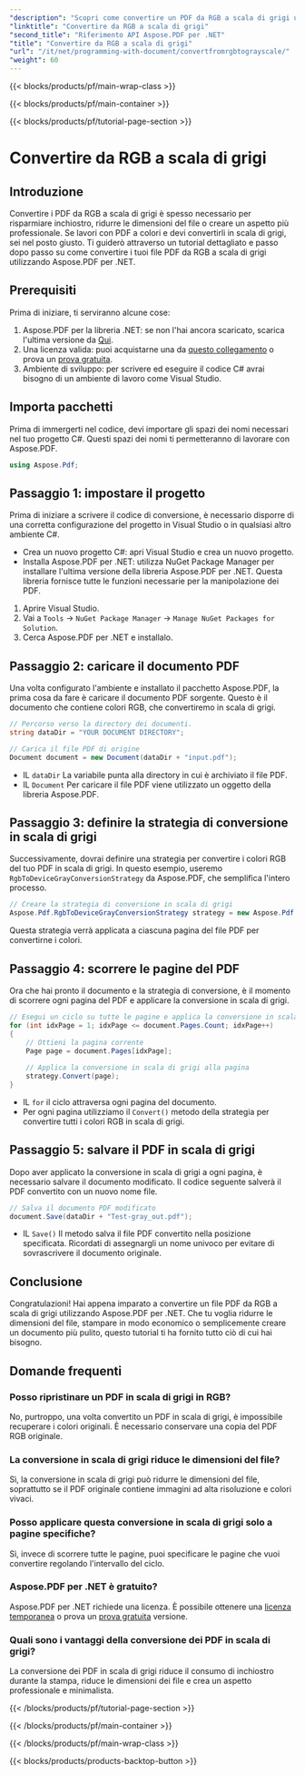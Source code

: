 ```yaml
---
"description": "Scopri come convertire un PDF da RGB a scala di grigi utilizzando Aspose.PDF per .NET. Una guida passo passo per semplificare la conversione a colori dei PDF e risparmiare spazio sui file."
"linktitle": "Convertire da RGB a scala di grigi"
"second_title": "Riferimento API Aspose.PDF per .NET"
"title": "Convertire da RGB a scala di grigi"
"url": "/it/net/programming-with-document/convertfromrgbtograyscale/"
"weight": 60
---
```


{{< blocks/products/pf/main-wrap-class >}}

{{< blocks/products/pf/main-container >}}

{{< blocks/products/pf/tutorial-page-section >}}

# Convertire da RGB a scala di grigi

## Introduzione

Convertire i PDF da RGB a scala di grigi è spesso necessario per risparmiare inchiostro, ridurre le dimensioni del file o creare un aspetto più professionale. Se lavori con PDF a colori e devi convertirli in scala di grigi, sei nel posto giusto. Ti guiderò attraverso un tutorial dettagliato e passo dopo passo su come convertire i tuoi file PDF da RGB a scala di grigi utilizzando Aspose.PDF per .NET.

## Prerequisiti

Prima di iniziare, ti serviranno alcune cose:

1. Aspose.PDF per la libreria .NET: se non l'hai ancora scaricato, scarica l'ultima versione da [Qui](https://releases.aspose.com/pdf/net/).
2. Una licenza valida: puoi acquistarne una da [questo collegamento](https://purchase.aspose.com/buy) o prova un [prova gratuita](https://releases.aspose.com/).
3. Ambiente di sviluppo: per scrivere ed eseguire il codice C# avrai bisogno di un ambiente di lavoro come Visual Studio.

## Importa pacchetti

Prima di immergerti nel codice, devi importare gli spazi dei nomi necessari nel tuo progetto C#. Questi spazi dei nomi ti permetteranno di lavorare con Aspose.PDF.

```csharp
using Aspose.Pdf;
```

## Passaggio 1: impostare il progetto

Prima di iniziare a scrivere il codice di conversione, è necessario disporre di una corretta configurazione del progetto in Visual Studio o in qualsiasi altro ambiente C#.

- Crea un nuovo progetto C#: apri Visual Studio e crea un nuovo progetto.
- Installa Aspose.PDF per .NET: utilizza NuGet Package Manager per installare l'ultima versione della libreria Aspose.PDF per .NET. Questa libreria fornisce tutte le funzioni necessarie per la manipolazione dei PDF.

1. Aprire Visual Studio.
2. Vai a `Tools` -> `NuGet Package Manager` -> `Manage NuGet Packages for Solution`.
3. Cerca Aspose.PDF per .NET e installalo.

## Passaggio 2: caricare il documento PDF

Una volta configurato l'ambiente e installato il pacchetto Aspose.PDF, la prima cosa da fare è caricare il documento PDF sorgente. Questo è il documento che contiene colori RGB, che convertiremo in scala di grigi.

```csharp
// Percorso verso la directory dei documenti.
string dataDir = "YOUR DOCUMENT DIRECTORY";

// Carica il file PDF di origine
Document document = new Document(dataDir + "input.pdf");
```

- IL `dataDir` La variabile punta alla directory in cui è archiviato il file PDF.
- IL `Document` Per caricare il file PDF viene utilizzato un oggetto della libreria Aspose.PDF.

## Passaggio 3: definire la strategia di conversione in scala di grigi

Successivamente, dovrai definire una strategia per convertire i colori RGB del tuo PDF in scala di grigi. In questo esempio, useremo `RgbToDeviceGrayConversionStrategy` da Aspose.PDF, che semplifica l'intero processo.

```csharp
// Creare la strategia di conversione in scala di grigi
Aspose.Pdf.RgbToDeviceGrayConversionStrategy strategy = new Aspose.Pdf.RgbToDeviceGrayConversionStrategy();
```

Questa strategia verrà applicata a ciascuna pagina del file PDF per convertirne i colori.

## Passaggio 4: scorrere le pagine del PDF

Ora che hai pronto il documento e la strategia di conversione, è il momento di scorrere ogni pagina del PDF e applicare la conversione in scala di grigi. 

```csharp
// Esegui un ciclo su tutte le pagine e applica la conversione in scala di grigi
for (int idxPage = 1; idxPage <= document.Pages.Count; idxPage++)
{
    // Ottieni la pagina corrente
    Page page = document.Pages[idxPage];
    
    // Applica la conversione in scala di grigi alla pagina
    strategy.Convert(page);
}
```

- IL `for` il ciclo attraversa ogni pagina del documento.
- Per ogni pagina utilizziamo il `Convert()` metodo della strategia per convertire tutti i colori RGB in scala di grigi.

## Passaggio 5: salvare il PDF in scala di grigi

Dopo aver applicato la conversione in scala di grigi a ogni pagina, è necessario salvare il documento modificato. Il codice seguente salverà il PDF convertito con un nuovo nome file.

```csharp
// Salva il documento PDF modificato
document.Save(dataDir + "Test-gray_out.pdf");
```

- IL `Save()` Il metodo salva il file PDF convertito nella posizione specificata. Ricordati di assegnargli un nome univoco per evitare di sovrascrivere il documento originale.

## Conclusione

Congratulazioni! Hai appena imparato a convertire un file PDF da RGB a scala di grigi utilizzando Aspose.PDF per .NET. Che tu voglia ridurre le dimensioni del file, stampare in modo economico o semplicemente creare un documento più pulito, questo tutorial ti ha fornito tutto ciò di cui hai bisogno.

## Domande frequenti

### Posso ripristinare un PDF in scala di grigi in RGB?

No, purtroppo, una volta convertito un PDF in scala di grigi, è impossibile recuperare i colori originali. È necessario conservare una copia del PDF RGB originale.

### La conversione in scala di grigi riduce le dimensioni del file?

Sì, la conversione in scala di grigi può ridurre le dimensioni del file, soprattutto se il PDF originale contiene immagini ad alta risoluzione e colori vivaci.

### Posso applicare questa conversione in scala di grigi solo a pagine specifiche?

Sì, invece di scorrere tutte le pagine, puoi specificare le pagine che vuoi convertire regolando l'intervallo del ciclo.

### Aspose.PDF per .NET è gratuito?

Aspose.PDF per .NET richiede una licenza. È possibile ottenere una [licenza temporanea](https://purchase.aspose.com/temporary-license/) o prova un [prova gratuita](https://releases.aspose.com/) versione.

### Quali sono i vantaggi della conversione dei PDF in scala di grigi?

La conversione dei PDF in scala di grigi riduce il consumo di inchiostro durante la stampa, riduce le dimensioni dei file e crea un aspetto professionale e minimalista.

{{< /blocks/products/pf/tutorial-page-section >}}

{{< /blocks/products/pf/main-container >}}

{{< /blocks/products/pf/main-wrap-class >}}

{{< blocks/products/products-backtop-button >}}